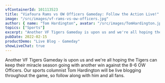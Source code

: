 ```yaml
---
vfContainerId: 101113523
title: "Viafoura Rams vs OW Officers Gameday: Follow the Action Live!"
image: "/src/images/vf-rams-vs-ow-officers.jpg"
author: { name: "Tom Hardington", avatar: "/src/images/TomHardington.jpg" }
topics: ["Sports"]
excerpt: "Another VF Tigers Gameday is upon us and we're all hoping the Tigers can keep their miracle season going with another win against the 8-6 OW Officers. Follow Live NOW!"
pubDate: 2022-02-15
productDemo: "Live Blog - Gameday"
showLiveChat: true
---
```


Another VF Tigers Gameday is upon us and we're all hoping the Tigers can keep their miracle season going with another win against the 8-6 OW Officers. Our sports columnist Tom Hardington will be live blogging throughout the game, so follow along with him and all fans.

<div class="viafoura">
  <vf-live-blog></vf-live-blog>
</div>
